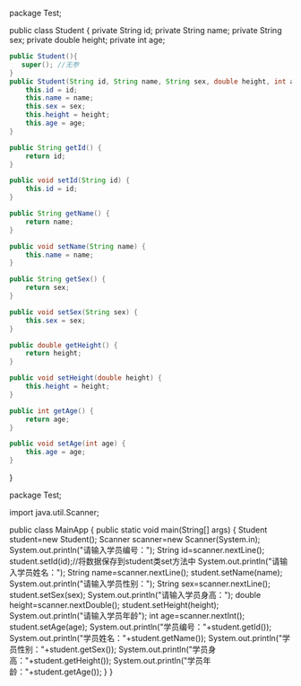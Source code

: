 package Test;

public class Student {
    private String id;
    private String name;
    private String sex;
    private double height;
    private int age;

```java
public Student(){
   super(); //无参
}
public Student(String id, String name, String sex, double height, int age) {
    this.id = id;
    this.name = name;
    this.sex = sex;
    this.height = height;
    this.age = age;
}

public String getId() {
    return id;
}

public void setId(String id) {
    this.id = id;
}

public String getName() {
    return name;
}

public void setName(String name) {
    this.name = name;
}

public String getSex() {
    return sex;
}

public void setSex(String sex) {
    this.sex = sex;
}

public double getHeight() {
    return height;
}

public void setHeight(double height) {
    this.height = height;
}

public int getAge() {
    return age;
}

public void setAge(int age) {
    this.age = age;
}
```
}

package Test;

import java.util.Scanner;

public class MainApp {
    public static void main(String[] args) {
        Student student=new Student();
        Scanner scanner=new Scanner(System.in);
        System.out.println("请输入学员编号：");
        String id=scanner.nextLine();
        student.setId(id);//将数据保存到student类set方法中
        System.out.println("请输入学员姓名：");
        String name=scanner.nextLine();
        student.setName(name);
        System.out.println("请输入学员性别：");
        String sex=scanner.nextLine();
        student.setSex(sex);
        System.out.println("请输入学员身高：");
        double height=scanner.nextDouble();
        student.setHeight(height);
        System.out.println("请输入学员年龄");
        int age=scanner.nextInt();
        student.setAge(age);
        System.out.println("学员编号："+student.getId());
        System.out.println("学员姓名："+student.getName());
        System.out.println("学员性别："+student.getSex());
        System.out.println("学员身高："+student.getHeight());
        System.out.println("学员年龄："+student.getAge());
    }
}
